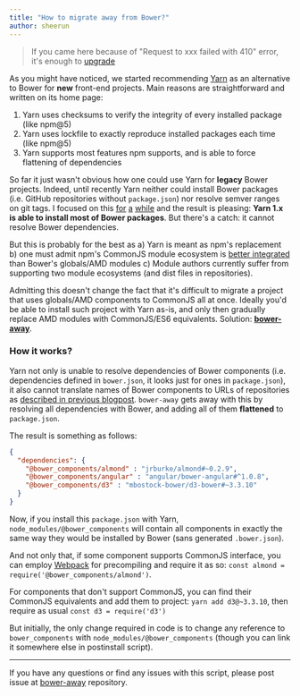 ```yaml
---
title: "How to migrate away from Bower?"
author: sheerun
---
```


> If you came here because of "Request to xxx failed with 410" error, it's enough to [upgrade](https://twitter.com/bower/status/918073147789889536)

As you might have noticed, we started recommending [Yarn](https://yarnpkg.com) as an alternative to Bower for **new** front-end projects. Main reasons are straightforward and written on its home page:

1. Yarn uses checksums to verify the integrity of every installed package (like npm@5)
2. Yarn uses lockfile to exactly reproduce installed packages each time (like npm@5)
3. Yarn supports most features npm supports, and is able to force flattening of dependencies

So far it just wasn't obvious how one could use Yarn for **legacy** Bower projects. Indeed, until recently Yarn neither could install Bower packages (i.e. GitHub repositories without `package.json`) nor resolve semver ranges on git tags. I focused on this [for](https://github.com/yarnpkg/yarn/pull/3624) [a](https://github.com/yarnpkg/yarn/pull/3701) [while](https://github.com/yarnpkg/yarn/pull/3855) and the result is pleasing: **Yarn 1.x is able to install most of Bower packages**. But there's a catch: it cannot resolve Bower dependencies.

But this is probably for the best as a) Yarn is meant as npm's replacement b) one must admit npm's CommonJS module ecosystem is [better integrated](https://medium.com/@trek/last-week-i-had-a-small-meltdown-on-twitter-about-npms-future-plans-around-front-end-packaging-b424dd8d367a) than Bower's globals/AMD modules c) Module authors currently suffer from supporting two module ecosystems (and dist files in repositories).

Admitting this doesn't change the fact that it's difficult to migrate a project that uses globals/AMD components to CommonJS all at once. Ideally you'd be able to install such project with Yarn as-is, and only then gradually replace AMD modules with CommonJS/ES6 equivalents. Solution: [**bower-away**](https://github.com/sheerun/bower-away).

### How it works?

Yarn not only is unable to resolve dependencies of Bower components (i.e. dependencies defined in `bower.json`, it looks just for ones in `package.json`), it also cannot translate names of Bower components to URLs of repositories as [described in previous blogpost](https://bower.io/blog/2017/how-to-drop-bower-support/#why-step-4). `bower-away` gets away with this by resolving all dependencies with Bower, and adding all of them **flattened** to `package.json`.

The result is something as follows:

```json
{
  "dependencies": {
    "@bower_components/almond" : "jrburke/almond#~0.2.9",
    "@bower_components/angular" : "angular/bower-angular#^1.0.8",
    "@bower_components/d3" : "mbostock-bower/d3-bower#~3.3.10"
  }
}
```

Now, if you install this `package.json` with Yarn, `node_modules/@bower_components` will contain all components in exactly the same way they would be installed by Bower (sans generated `.bower.json`).

And not only that, if some component supports CommonJS interface, you can employ [Webpack](https://webpack.js.org/) for precompiling and require it as so: `const almond = require('@bower_components/almond')`.

For components that don't support CommonJS, you can find their CommonJS equivalents and add them to project: `yarn add d3@~3.3.10`, then require as usual `const d3 = require('d3')`

But initially, the only change required in code is to change any reference to `bower_components` with `node_modules/@bower_components` (though you can link it somewhere else in postinstall script).

---

If you have any questions or find any issues with this script, please post issue at [bower-away](https://github.com/sheerun/bower-away) repository.
